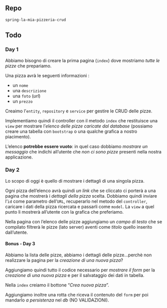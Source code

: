 ## Repo
`spring-la-mia-pizzeria-crud`

## Todo
### Day 1
Abbiamo bisogno di creare la prima pagina (`index`) dove mostriamo *tutte le pizze* che prepariamo.

Una pizza avrà le seguenti informazioni :
- un `nome`
- una `descrizione`
- una `foto` (*url*)
- un `prezzo`

Creaimo l'`entity`, `repository` e `service` per gestire le CRUD delle pizze.

Implementiamo  quindi il controller con il metodo `index` che restituisce una `view` per mostrare l’*elenco delle pizze caricate dal database* (possiamo creare una tabella con `bootstrap` o una qualche grafica a nostro piacimento).

L’elenco **potrebbe essere vuoto**: in quel caso dobbiamo *mostrare un messaggio* che indichi all’utente che *non ci sono pizze* presenti nella nostra applicazione.

### Day 2
Lo scopo di oggi è quello di mostrare i dettagli di una singola pizza.

Ogni pizza dell’elenco avrà quindi *un link* che se cliccato ci porterà a una pagina che mostrerà i *dettagli della pizza* scelta.
Dobbiamo quindi inviare l’`id` come parametro dell’`URL`, recuperarlo nel metodo del `controller`, caricare i dati della pizza ricercata e passarli come `model`.
La `view` a quel punto li mostrerà all’utente con la grafica che preferiamo.

Nella pagina con l’elenco delle pizze aggiungiamo un *campo di testo* che se compilato filtrerà le pizze (lato server) aventi come *titolo* quello inserito dall’utente.

#### Bonus - Day 3
Abbiamo la lista delle pizze, abbiamo i dettagli delle pizze...perchè non realizzare la pagina per la *creazione di una nuova pizza*?

Aggiungiamo quindi tutto il codice necessario per *mostrare il form* per la *creazione di una nuova pizza* e per il salvataggio dei dati in tabella.

Nella `index` creiamo il bottone “*Crea nuova pizza*”.

Aggiungiamo inoltre una rotta che riceva il contenuto del `form` per poi mandarlo *a persistenza* nel *db* (NO VALIDAZIONI).